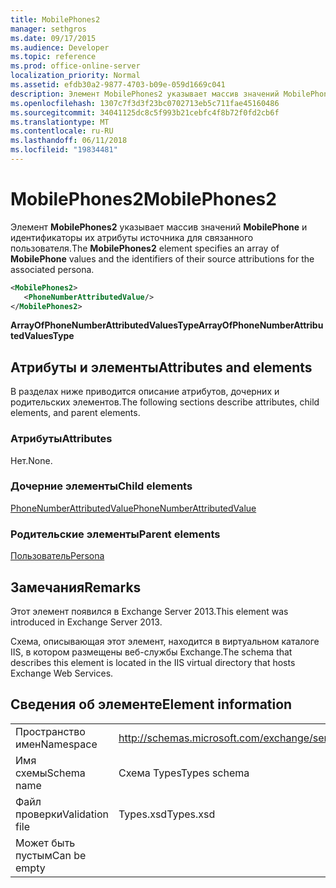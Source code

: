 ```yaml
---
title: MobilePhones2
manager: sethgros
ms.date: 09/17/2015
ms.audience: Developer
ms.topic: reference
ms.prod: office-online-server
localization_priority: Normal
ms.assetid: efdb30a2-9877-4703-b09e-059d1669c041
description: Элемент MobilePhones2 указывает массив значений MobilePhone и идентификаторы их атрибуты источника для связанного пользователя.
ms.openlocfilehash: 1307c7f3d3f23bc0702713eb5c711fae45160486
ms.sourcegitcommit: 34041125dc8c5f993b21cebfc4f8b72f0fd2cb6f
ms.translationtype: MT
ms.contentlocale: ru-RU
ms.lasthandoff: 06/11/2018
ms.locfileid: "19834481"
---
```

# <a name="mobilephones2"></a><span data-ttu-id="7a680-103">MobilePhones2</span><span class="sxs-lookup"><span data-stu-id="7a680-103">MobilePhones2</span></span>

<span data-ttu-id="7a680-104">Элемент **MobilePhones2** указывает массив значений **MobilePhone** и идентификаторы их атрибуты источника для связанного пользователя.</span><span class="sxs-lookup"><span data-stu-id="7a680-104">The **MobilePhones2** element specifies an array of **MobilePhone** values and the identifiers of their source attributions for the associated persona.</span></span> 
  
```XML
<MobilePhones2>
   <PhoneNumberAttributedValue/>
</MobilePhones2>
```

 <span data-ttu-id="7a680-105">**ArrayOfPhoneNumberAttributedValuesType**</span><span class="sxs-lookup"><span data-stu-id="7a680-105">**ArrayOfPhoneNumberAttributedValuesType**</span></span>
## <a name="attributes-and-elements"></a><span data-ttu-id="7a680-106">Атрибуты и элементы</span><span class="sxs-lookup"><span data-stu-id="7a680-106">Attributes and elements</span></span>

<span data-ttu-id="7a680-107">В разделах ниже приводится описание атрибутов, дочерних и родительских элементов.</span><span class="sxs-lookup"><span data-stu-id="7a680-107">The following sections describe attributes, child elements, and parent elements.</span></span>
  
### <a name="attributes"></a><span data-ttu-id="7a680-108">Атрибуты</span><span class="sxs-lookup"><span data-stu-id="7a680-108">Attributes</span></span>

<span data-ttu-id="7a680-109">Нет.</span><span class="sxs-lookup"><span data-stu-id="7a680-109">None.</span></span>
  
### <a name="child-elements"></a><span data-ttu-id="7a680-110">Дочерние элементы</span><span class="sxs-lookup"><span data-stu-id="7a680-110">Child elements</span></span>

[<span data-ttu-id="7a680-111">PhoneNumberAttributedValue</span><span class="sxs-lookup"><span data-stu-id="7a680-111">PhoneNumberAttributedValue</span></span>](phonenumberattributedvalue.md)
  
### <a name="parent-elements"></a><span data-ttu-id="7a680-112">Родительские элементы</span><span class="sxs-lookup"><span data-stu-id="7a680-112">Parent elements</span></span>

[<span data-ttu-id="7a680-113">Пользователь</span><span class="sxs-lookup"><span data-stu-id="7a680-113">Persona</span></span>](persona.md)
  
## <a name="remarks"></a><span data-ttu-id="7a680-114">Замечания</span><span class="sxs-lookup"><span data-stu-id="7a680-114">Remarks</span></span>

<span data-ttu-id="7a680-115">Этот элемент появился в Exchange Server 2013.</span><span class="sxs-lookup"><span data-stu-id="7a680-115">This element was introduced in Exchange Server 2013.</span></span>
  
<span data-ttu-id="7a680-116">Схема, описывающая этот элемент, находится в виртуальном каталоге IIS, в котором размещены веб-службы Exchange.</span><span class="sxs-lookup"><span data-stu-id="7a680-116">The schema that describes this element is located in the IIS virtual directory that hosts Exchange Web Services.</span></span>
  
## <a name="element-information"></a><span data-ttu-id="7a680-117">Сведения об элементе</span><span class="sxs-lookup"><span data-stu-id="7a680-117">Element information</span></span>

|||
|:-----|:-----|
|<span data-ttu-id="7a680-118">Пространство имен</span><span class="sxs-lookup"><span data-stu-id="7a680-118">Namespace</span></span>  <br/> |http://schemas.microsoft.com/exchange/services/2006/types  <br/> |
|<span data-ttu-id="7a680-119">Имя схемы</span><span class="sxs-lookup"><span data-stu-id="7a680-119">Schema name</span></span>  <br/> |<span data-ttu-id="7a680-120">Схема Types</span><span class="sxs-lookup"><span data-stu-id="7a680-120">Types schema</span></span>  <br/> |
|<span data-ttu-id="7a680-121">Файл проверки</span><span class="sxs-lookup"><span data-stu-id="7a680-121">Validation file</span></span>  <br/> |<span data-ttu-id="7a680-122">Types.xsd</span><span class="sxs-lookup"><span data-stu-id="7a680-122">Types.xsd</span></span>  <br/> |
|<span data-ttu-id="7a680-123">Может быть пустым</span><span class="sxs-lookup"><span data-stu-id="7a680-123">Can be empty</span></span>  <br/> ||
   

